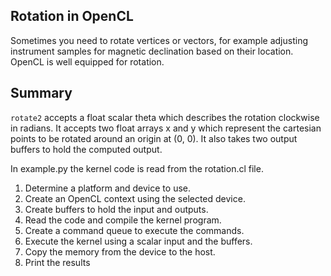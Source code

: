 Rotation in OpenCL
------------------

Sometimes you need to rotate vertices or vectors, for example adjusting 
instrument samples for magnetic declination based on their location. OpenCL is
well equipped for rotation.

Summary 
-------

`rotate2` accepts a float scalar theta which describes the rotation clockwise in
radians. It accepts two float arrays x and y which represent the cartesian
points to be rotated around an origin at (0, 0). It also takes two output
buffers to hold the computed output.

In example.py the kernel code is read from the rotation.cl file. 

1. Determine a platform and device to use.
2. Create an OpenCL context using the selected device.
3. Create buffers to hold the input and outputs.
4. Read the code and compile the kernel program.
5. Create a command queue to execute the commands.
6. Execute the kernel using a scalar input and the buffers.
7. Copy the memory from the device to the host.
8. Print the results
